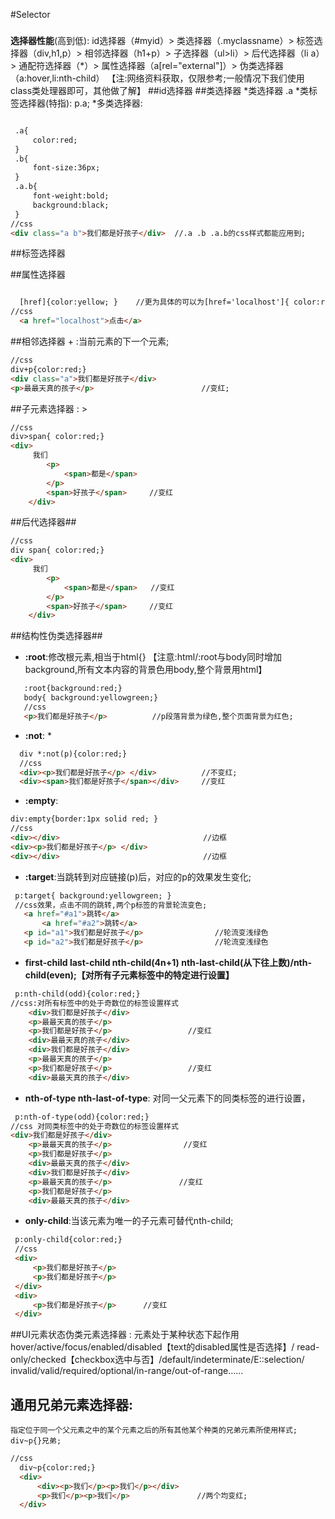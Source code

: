 #Selector
###
**选择器性能**(高到低):
        id选择器（#myid）> 类选择器（.myclassname）> 标签选择器（div,h1,p）> 相邻选择器（h1+p）> 子选择器（ul>li）> 后代选择器（li a）> 通配符选择器（*）> 属性选择器（a[rel="external"]）> 伪类选择器（a:hover,li:nth-child）
        【注:网络资料获取，仅限参考;一般情况下我们使用class类处理器即可，其他做了解】
##id选择器
##类选择器
    *类选择器 .a
    *类标签选择器(特指): p.a;
    *多类选择器:
```html

 .a{
     color:red;
 }
 .b{
     font-size:36px;
 }
 .a.b{
     font-weight:bold;
     background:black;
 }
//css
<div class="a b">我们都是好孩子</div>  //.a .b .a.b的css样式都能应用到;
```
##标签选择器

##属性选择器
```html

  [href]{color:yellow; }    //更为具体的可以为[href='localhost']{ color:red;}
//css
  <a href="localhost">点击</a>
```


##相邻选择器 + :当前元素的下一个元素;
```html
//css
div+p{color:red;}
<div class="a">我们都是好孩子</div>
<p>最最天真的孩子</p>                        //变红;
```

##子元素选择器 : >
```html
//css
div>span{ color:red;}
<div>
     我们
        <p>
            <span>都是</span>
        </p>
        <span>好孩子</span>     //变红
    </div>
```
##后代选择器##
```html
//css
div span{ color:red;}
<div>
     我们
        <p>
            <span>都是</span>   //变红
        </p>
        <span>好孩子</span>     //变红
    </div>
```

##结构性伪类选择器##
* **:root**:修改根元素,相当于html{}  【注意:html/:root与body同时增加background,所有文本内容的背景色用body,整个背景用html】
```html
   :root{background:red;}
   body{ background:yellowgreen;}
   //css
   <p>我们都是好孩子</p>          //p段落背景为绿色,整个页面背景为红色;
```
* **:not**: *
```html
  div *:not(p){color:red;}
  //css
  <div><p>我们都是好孩子</p> </div>          //不变红;
  <div><span>我们都是好孩子</span></div>     //变红
```
* **:empty**:
```html
div:empty{border:1px solid red; }
//css
<div></div>                                //边框
<div><p>我们都是好孩子</p> </div>
<div></div>                                //边框
```

* **:target**:当跳转到对应链接(p)后，对应的p的效果发生变化;
```html
 p:target{ background:yellowgreen; }
 //css效果，点击不同的跳转,两个p标签的背景轮流变色;
   <a href="#a1">跳转</a>
       <a href="#a2">跳转</a>
   <p id="a1">我们都是好孩子</p>                //轮流变浅绿色
   <p id="a2">我们都是好孩子</p>                //轮流变浅绿色
```

* **first-child last-child nth-child(4n+1) nth-last-child(从下往上数)/nth-child(even);【对所有子元素标签中的特定进行设置】**
```html
 p:nth-child(odd){color:red;}
//css:对所有标签中的处于奇数位的标签设置样式
    <div>我们都是好孩子</div>
    <p>最最天真的孩子</p>
    <p>我们都是好孩子</p>                 //变红
    <div>最最天真的孩子</div>
    <div>我们都是好孩子</div>
    <p>最最天真的孩子</p>
    <p>我们都是好孩子</p>                 //变红
    <div>最最天真的孩子</div>
```




* **nth-of-type  nth-last-of-type**: 对同一父元素下的同类标签的进行设置，
```html
 p:nth-of-type(odd){color:red;}
//css 对同类标签中的处于奇数位的标签设置样式
<div>我们都是好孩子</div>
    <p>最最天真的孩子</p>                //变红
    <p>我们都是好孩子</p>
    <div>最最天真的孩子</div>
    <div>我们都是好孩子</div>
    <p>最最天真的孩子</p>               //变红
    <p>我们都是好孩子</p>
    <div>最最天真的孩子</div>
```



* **only-child**:当该元素为唯一的子元素可替代nth-child;
```html
 p:only-child{color:red;}
 //css
 <div>
     <p>我们都是好孩子</p>
     <p>我们都是好孩子</p>
 </div>
 <div>
     <p>我们都是好孩子</p>      //变红
 </div>
```



##UI元素状态伪类元素选择器 :
    元素处于某种状态下起作用
    hover/active/focus/enabled/disabled【text的disabled属性是否选择】/
    read-only/checked【checkbox选中与否】/default/indeterminate/E::selection/
    invalid/valid/required/optional/in-range/out-of-range……

## 通用兄弟元素选择器:
    指定位于同一个父元素之中的某个元素之后的所有其他某个种类的兄弟元素所使用样式; div~p{}兄弟;
```html
//css
  div~p{color:red;}
  <div>
      <div><p>我们</p><p>我们</p></div>
      <p>我们</p><p>我们</p>               //两个均变红;
  </div>
```